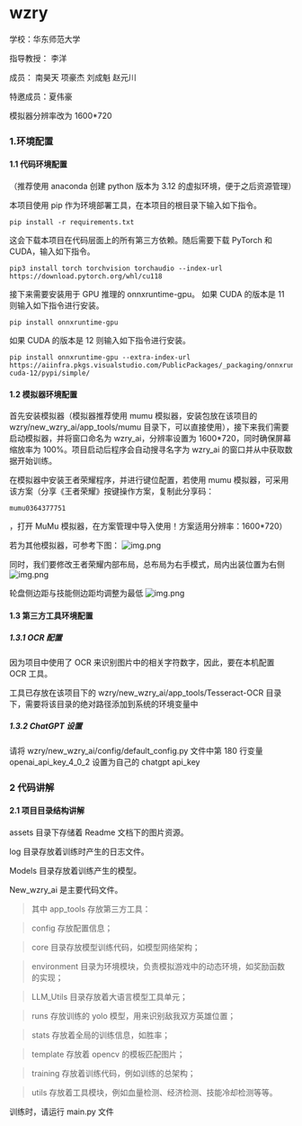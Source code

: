 # wzry
学校：华东师范大学

指导教授： 李洋

成员： 南昊天 项豪杰 刘成魁 赵元川

特邀成员：夏伟豪

模拟器分辨率改为 1600\*720

### 1.环境配置

#### 1.1 代码环境配置

（推荐使用 anaconda 创建 python 版本为 3.12 的虚拟环境，便于之后资源管理）

本项目使用 pip 作为环境部署工具，在本项目的根目录下输入如下指令。

    pip install -r requirements.txt

这会下载本项目在代码层面上的所有第三方依赖。随后需要下载 PyTorch 和 CUDA，输入如下指令。

    pip3 install torch torchvision torchaudio --index-url https://download.pytorch.org/whl/cu118

接下来需要安装用于 GPU 推理的 onnxruntime-gpu。
如果 CUDA 的版本是 11 则输入如下指令进行安装。

    pip install onnxruntime-gpu

如果 CUDA 的版本是 12 则输入如下指令进行安装。

    pip install onnxruntime-gpu --extra-index-url https://aiinfra.pkgs.visualstudio.com/PublicPackages/_packaging/onnxruntime-cuda-12/pypi/simple/

#### 1.2 模拟器环境配置

首先安装模拟器（模拟器推荐使用 mumu 模拟器，安装包放在该项目的 wzry/new_wzry_ai/app_tools/mumu 目录下，可以直接使用），接下来我们需要启动模拟器，并将窗口命名为 wzry_ai，分辨率设置为 1600*720，同时确保屏幕缩放率为 100%。项目启动后程序会自动搜寻名字为 wzry_ai 的窗口并从中获取数据开始训练。

在模拟器中安装王者荣耀程序，并进行键位配置，若使用 mumu 模拟器，可采用该方案（分享《王者荣耀》按键操作方案，复制此分享码：

    mumu0364377751

，打开 MuMu 模拟器，在方案管理中导入使用！方案适用分辨率：1600*720）

若为其他模拟器，可参考下图：
![img.png](assets/img.png)

同时，我们要修改王者荣耀内部布局，总布局为右手模式，局内出装位置为右侧
![img.png](assets/img1.png)

轮盘侧边距与技能侧边距均调整为最低
![img.png](assets/img2.png)

#### 1.3 第三方工具环境配置

##### 1.3.1 OCR 配置

因为项目中使用了 OCR 来识别图片中的相关字符数字，因此，要在本机配置 OCR 工具。

工具已存放在该项目下的 wzry/new_wzry_ai/app_tools/Tesseract-OCR 目录下，需要将该目录的绝对路径添加到系统的环境变量中

##### 1.3.2 ChatGPT 设置

请将 wzry/new_wzry_ai/config/default_config.py 文件中第 180 行变量 openai_api_key_4_0_2 设置为自己的 chatgpt api_key

### 2 代码讲解

#### 2.1 项目目录结构讲解

assets 目录下存储着 Readme 文档下的图片资源。

log 目录存放着训练时产生的日志文件。

Models 目录存放着训练产生的模型。

New_wzry_ai 是主要代码文件。

>其中 app_tools 存放第三方工具：

>config 存放配置信息；

>core 目录存放模型训练代码，如模型网络架构；

>environment 目录为环境模块，负责模拟游戏中的动态环境，如奖励函数的实现；

>LLM_Utils 目录存放着大语言模型工具单元；

>runs 存放训练的 yolo 模型，用来识别敌我双方英雄位置；

>stats 存放着全局的训练信息，如胜率；

>template 存放着 opencv 的模板匹配图片；

>training 存放着训练代码，例如训练的总架构；

>utils 存放着工具模块，例如血量检测、经济检测、技能冷却检测等等。

训练时，请运行 main.py 文件
